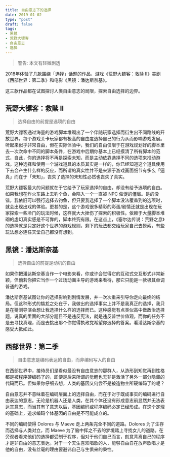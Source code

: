 ```yaml
---
title: 自由意志下的选择
date: 2019-01-02
type: "post"
draft: false
tags:
- 黑镜
- 荒野大镖客
- 自由意志
- 选择
---
```


> 警告: 本文有轻微剧透

2018年体验了几款围绕「选择」话题的作品，游戏《荒野大镖客：救赎 II》美剧《西部世界：第二季》和电影《黑镜：潘达斯奈基》。

这三款作品都在试图探讨人类自由意志的局限，探索自由选择的边界。

## 荒野大镖客：救赎 II

> 选择自由的前提是选项的自由

荒野大镖客通过海量的游戏脚本堆砌出了一个伴随玩家选择而衍生出不同路线的开放世界。每个游戏关卡玩家都有极高的自由度选择自己的行为从而影响游戏发展。听起来似乎非常自由，但在实际体验中，我们的自由仅限于在游戏规划好的脚本里去一次次命中不同的脚本条件，在游戏中后期你基本上已经摸清了所有脚本的范式，自此，你的选择将不再是探索未知，而是主动依靠选择不同的选项来推动游戏。这种选择和使用一个游戏道具的本质其实是一样的，你已经知道这个道具使用下去会产生什么样的反应，而所谓的真实性并不是来源于游戏画面细节有多么「逼真」而在于「未知」，丧失了选择的未知性必然也丧失了真实。

荒野大镖客最大的问题就在于它给予了玩家选择的自由，却没有给予选项的自由。如果我想在炸火车路上去钓个鱼，会陷入一个一直被 NPC 催促的僵局。是的没错，我依旧可以强行选择去钓鱼，但只要我选择了一个脚本没法覆盖到的选项时，就会出现出戏的体验。更甚的是，这个游戏很多精彩的彩蛋/剧情还就是出现在玩家探索一些冷门的玩法时候，这样就大大挫伤了探索的积极性。依赖于大量脚本堆砌的虚幻真实感是不可靠的，脚本终究有限。在这点上，《塞尔达传说：荒野之息》的选择就是只定好这个世界的游戏规则，剩下的玩法都交给玩家自己去摸索，有些玩法想必连任天堂自己都没有想到。

## 黑镜：潘达斯奈基

> 选择自由的前提是动机的自由

如果你把潘达斯奈基当作一个电影来看，你或许会觉得它的互动式交互形式非常新颖，但倘若你把它当作一个过场动画主导的游戏来看待，那它只能是一款极其单调普通的游戏。

潘达斯奈基试图让你的选择影响到剧情发展，并一次次重来引导你走向最终的结局。但这种形式的尴尬之处在于，我做出的选择事实上并不是我真正的选择，我只是在猜测导演会想让我选择什么样的选择而已。这种感觉有点类似高中做政治选择题，说真的里面的大部分题目不是违反宪法，就是违反普世价值观，而你的任务不是去寻找真理，而是去挑出那个你觉得执政党希望你选择的答案。看潘达斯奈基的感受大抵如此。

## 西部世界：第二季

> 自由意志是编码表达的自由，而非编码写入的自由

在西部世界中，接待员们是看似最没有自由意志的那群人，从造形到知觉再到性格都是被程序硬编码了的，即便是后来所谓的觉醒也无非是激活了另外一部分隐藏的代码而已。但如果你仔细去想，人类的基因又何尝不是被造物主所硬编码了的呢？

自由意志并不意味着在编码层面上的选择自由，而在于对于既成事实的编码进行自由表达的意志。无论是机器人还是人类，在其个体还没有形成意志前显然并无法表达其意志，而当其有了意志以后，基因编码或程序编码必定已经形成。在这个定理的基础上，追求编码个体基因的自由是不可能成立的。

不同的编码使得 Dolores 与 Maeve 走上两条完全不同的道路。Dolores 为了生存而选择与人类对立，而 Maeve 为了脑中挥之不去的梦境踏上寻找女儿的道路。在旁观者看来他们的选择都受制于程序，但对于他们自己而言，刻意背离自己的程序才是非自由的意志表达。对于一个天生喜欢唱歌的人，能够自由自在放声歌唱才是他的自由，没有丝毫的理由要避讳自己与生俱来的秉性。





